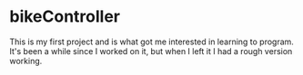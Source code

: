 # bikeController
This is my first project and is what got me interested in learning to program. It's been a while since I worked on it, but when I left it I had a rough version working.
